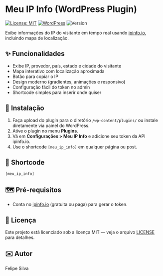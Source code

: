 # Meu IP Info (WordPress Plugin)

[![License: MIT](https://img.shields.io/badge/license-MIT-blue.svg)](LICENSE)
[![WordPress](https://img.shields.io/badge/wordpress-compatible-brightgreen.svg)](https://wordpress.org)
![Version](https://img.shields.io/badge/version-1.0.0-blue)

Exibe informações do IP do visitante em tempo real usando [ipinfo.io](https://ipinfo.io/), incluindo mapa de localização.

## ✨ Funcionalidades

- Exibe IP, provedor, país, estado e cidade do visitante
- Mapa interativo com localização aproximada
- Botão para copiar o IP
- Design moderno (gradientes, animações e responsivo)
- Configuração fácil do token no admin
- Shortcode simples para inserir onde quiser

## 🚀 Instalação

1. Faça upload do plugin para o diretório `/wp-content/plugins/` ou instale diretamente via painel do WordPress.
2. Ative o plugin no menu **Plugins**.
3. Vá em **Configurações > Meu IP Info** e adicione seu token da API ipinfo.io.
4. Use o shortcode `[meu_ip_info]` em qualquer página ou post.

## 💬 Shortcode

```
[meu_ip_info]
```

## 🗺️ Pré-requisitos

- Conta no [ipinfo.io](https://ipinfo.io/) (gratuita ou paga) para gerar o token.

## 📝 Licença

Este projeto está licenciado sob a licença MIT — veja o arquivo [LICENSE](LICENSE) para detalhes.

## ✉️ Autor

Felipe Silva
